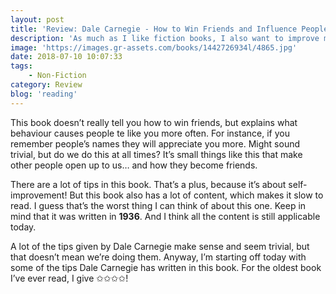 ```yaml
---
layout: post
title: 'Review: Dale Carnegie - How to Win Friends and Influence People'
description: 'As much as I like fiction books, I also want to improve myself. Hence, non-fiction books to the rescue! This time, it was <em>How to Win Friends and Influence People</em> that got my attention. Mostly because the title made me frown. But the ratings were so high. I wanted to know why. Here&#8217;s my opinion.'
image: 'https://images.gr-assets.com/books/1442726934l/4865.jpg'
date: 2018-07-10 10:07:33
tags:
    - Non-Fiction
category: Review
blog: 'reading'
---
```

This book doesn&#8217;t really tell you how to win friends, but explains what behaviour causes people te like you more often. For instance, if you remember people&#8217;s names they will appreciate you more. Might sound trivial, but do we do this at all times? It&#8217;s small things like this that make other people open up to us&#8230; and how they become friends.

There are a lot of tips in this book. That&#8217;s a plus, because it&#8217;s about self-improvement! But this book also has a lot of content, which makes it slow to read. I guess that&#8217;s the worst thing I can think of about this one. Keep in mind that it was written in <b>1936</b>. And I think all the content is still applicable today.

A lot of the tips given by Dale Carnegie make sense and seem trivial, but that doesn&#8217;t mean we&#8217;re doing them. Anyway, I&#8217;m starting off today with some of the tips Dale Carnegie has written in this book. For the oldest book I&#8217;ve ever read, I give ✩✩✩✩!